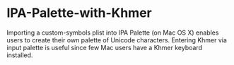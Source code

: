 IPA-Palette-with-Khmer
======================

Importing a custom-symbols plist into IPA Palette (on Mac OS X) enables users to create their own palette of Unicode characters. Entering Khmer via input palette is useful since few Mac users have a Khmer keyboard installed.